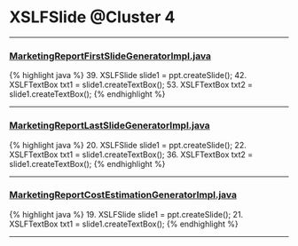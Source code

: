 # XSLFSlide @Cluster 4

***

### [MarketingReportFirstSlideGeneratorImpl.java](https://searchcode.com/codesearch/view/92131912/)
{% highlight java %}
39. XSLFSlide slide1 = ppt.createSlide();
42. XSLFTextBox txt1 = slide1.createTextBox();
53. XSLFTextBox txt2 = slide1.createTextBox();
{% endhighlight %}

***

### [MarketingReportLastSlideGeneratorImpl.java](https://searchcode.com/codesearch/view/92131911/)
{% highlight java %}
20. XSLFSlide slide1 = ppt.createSlide();
22. XSLFTextBox txt1 = slide1.createTextBox();
36. XSLFTextBox txt2 = slide1.createTextBox();
{% endhighlight %}

***

### [MarketingReportCostEstimationGeneratorImpl.java](https://searchcode.com/codesearch/view/92131918/)
{% highlight java %}
19. XSLFSlide slide1 = ppt.createSlide();
21. XSLFTextBox txt1 = slide1.createTextBox();
{% endhighlight %}

***

